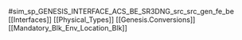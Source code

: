 #sim_sp_GENESIS_INTERFACE_ACS_BE_SR3DNG_src_src_gen_fe_be
[[Interfaces]]
[[Physical_Types]]
[[Genesis.Conversions]]
[[Mandatory_Blk_Env_Location_Blk]]
